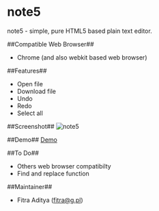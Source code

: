 note5
=====

note5 - simple, pure HTML5 based plain text editor.

##Compatible Web Browser##
* Chrome (and also webkit based web browser)

##Features##
* Open file
* Download file
* Undo
* Redo
* Select all

##Screenshot##
![note5](http://html5.web.id/note5/ss.png)

##Demo##
[Demo](http://html5.web.id/note5/)

##To Do##
* Others web browser compatibilty
* Find and replace function

##Maintainer##
* Fitra Aditya (fitra@g.pl)
